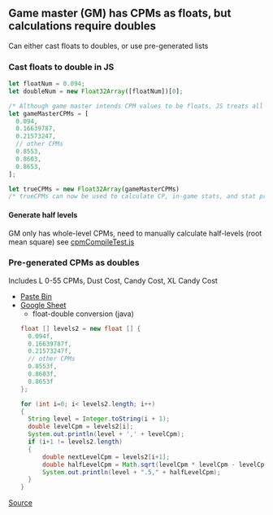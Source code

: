 ## Game master (GM) has CPMs as floats, but calculations require doubles

Can either cast floats to doubles, or use pre-generated lists

### Cast floats to double in JS

```js
let floatNum = 0.094;
let doubleNum = new Float32Array([floatNum])[0];

/* Although game master intends CPM values to be floats, JS treats all numbers as doubles. Float32Array() coerces them to be interpreted as floats*/
let gameMasterCPMs = [
  0.094,
  0.16639787,
  0.21573247,
  // other CPMs
  0.8553,
  0.8603,
  0.8653,
];

let trueCPMs = new Float32Array(gameMasterCPMs)
/* trueCPMs can now be used to calculate CP, in-game stats, and stat product */
```

#### Generate half levels

GM only has whole-level CPMs, need to manually calculate half-levels (root mean square)
see [cpmCompileTest.js]()

### Pre-generated CPMs as doubles

Includes L 0-55 CPMs, Dust Cost, Candy Cost, XL Candy Cost

- [Paste Bin](https://pastebin.com/x4FzRTZJ)
- [Google Sheet](https://docs.google.com/spreadsheets/d/1akMTElC3mStmbRNXI8a4J94YmwJuvia0DiVV_l1W9h0/edit#gid=1145512291)
  - float-double conversion  (java)
  ```java
  float [] levels2 = new float [] {
  	0.094f,
  	0.16639787f,
  	0.21573247f,
  	// other CPMs
  	0.8553f,
  	0.8603f,
  	0.8653f
  };

  for (int i=0; i< levels2.length; i++)
  {
  	String level = Integer.toString(i + 1);
  	double levelCpm = levels2[i];
  	System.out.println(level + ',' + levelCpm);
  	if (i+1 != levels2.length)
  	{
  		double nextLevelCpm = levels2[i+1];
  		double halfLevelCpm = Math.sqrt(levelCpm * levelCpm - levelCpm * levelCpm/2 + nextLevelCpm * nextLevelCpm/2);
  		System.out.println(level + ".5," + halfLevelCpm);
  	}
  }
  ```

[Source](https://www.reddit.com/r/TheSilphRoad/comments/jwjbw4/comment/ilhqkwj)
